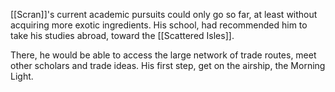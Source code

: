 [[Scran]]'s current academic pursuits could only go so far, at least without acquiring more exotic ingredients. His school, had recommended him to take his studies abroad, toward the [[Scattered Isles]].

There, he would be able to access the large network of trade routes, meet other scholars and trade ideas. His first step, get on the airship, the Morning Light.